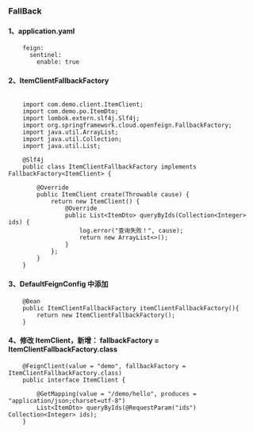 ### FallBack
#### 1、application.yaml
```
    feign:
      sentinel:
        enable: true
```

#### 2、ItemClientFallbackFactory
```

    import com.demo.client.ItemClient;
    import com.demo.po.ItemDto;
    import lombok.extern.slf4j.Slf4j;
    import org.springframework.cloud.openfeign.FallbackFactory;
    import java.util.ArrayList;
    import java.util.Collection;
    import java.util.List;

    @Slf4j
    public class ItemClientFallbackFactory implements FallbackFactory<ItemClient> {

        @Override
        public ItemClient create(Throwable cause) {
            return new ItemClient() {
                @Override
                public List<ItemDto> queryByIds(Collection<Integer> ids) {
                    log.error("查询失败！", cause);
                    return new ArrayList<>();
                }
            };
        }
    }
```


#### 3、DefaultFeignConfig 中添加
```
    @Bean
    public ItemClientFallbackFactory itemClientFallbackFactory(){
        return new ItemClientFallbackFactory();
    }
```


#### 4、修改 ItemClient，新增： fallbackFactory = ItemClientFallbackFactory.class
```
    @FeignClient(value = "demo", fallbackFactory = ItemClientFallbackFactory.class)
    public interface ItemClient {

        @GetMapping(value = "/demo/hello", produces = "application/json;charset=utf-8")
        List<ItemDto> queryByIds(@RequestParam("ids") Collection<Integer> ids);
    }
```
